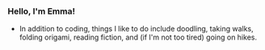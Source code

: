 ### Hello, I'm Emma!
- In addition to coding, things I like to do include doodling, taking walks, folding origami, reading fiction, and (if I'm not too tired) going on hikes.
